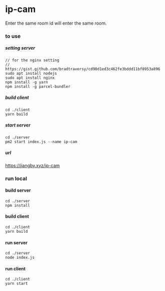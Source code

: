 # ip-cam
Enter the same room id will enter the same room.

### to use

##### setting server
```
// for the nginx setting
// https://gist.github.com/bradtraversy/cd90d1ed3c462fe3bddd11bf8953a896
sudo apt install nodejs
sudo apt install nginx
npm install -g yarn
npm install -g parcel-bundler
```

##### build client
```
cd ./client
yarn build
```
##### start server
```
cd ./server
pm2 start index.js --name ip-cam
```

##### url
https://jiangby.xyz/ip-cam

### run local
#### build server
```
cd ./server
npm install
```
#### build client
```
cd ./client
yarn build
```
#### run server
```
cd ./server
node index.js
```
#### run client
```
cd ./client
yarn start
```
